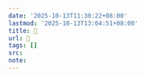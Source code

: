 ```yaml
---
date: '2025-10-13T11:30:22+08:00'
lastmod: '2025-10-13T13:04:51+08:00'
title: 󰥠
url: 󰥠
tags: []
src:
note:
---
```

